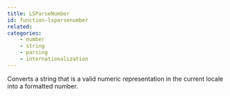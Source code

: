 ```yaml
---
title: LSParseNumber
id: function-lsparsenumber
related:
categories:
    - number
    - string
    - parsing
    - internationalization
---
```


Converts a string that is a valid numeric representation in
        the current locale into a formatted number.